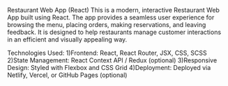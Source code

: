 Restaurant Web App (React)
This is a modern, interactive Restaurant Web App built using React. The app provides a seamless user experience for browsing the menu, placing orders, making reservations, and leaving feedback. It is designed to help restaurants manage customer interactions in an efficient and visually appealing way.

Technologies Used:
1)Frontend: React, React Router, JSX, CSS, SCSS
2)State Management: React Context API / Redux (optional)
3)Responsive Design: Styled with Flexbox and CSS Grid
4)Deployment: Deployed via Netlify, Vercel, or GitHub Pages (optional)
